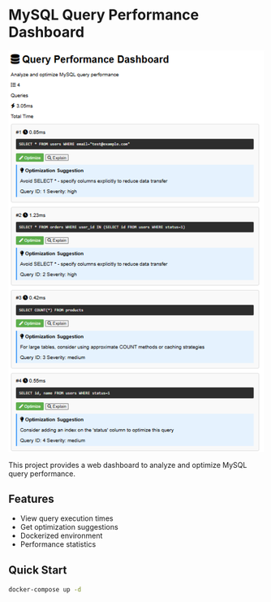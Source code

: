 # MySQL Query Performance Dashboard

![Dashboard Screenshot](screenshot.png)

This project provides a web dashboard to analyze and optimize MySQL query performance.

## Features

- View query execution times
- Get optimization suggestions
- Dockerized environment
- Performance statistics

## Quick Start

```bash
docker-compose up -d
